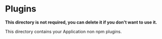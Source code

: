# Plugins

**This directory is not required, you can delete it if you don't want to use it.**

This directory contains your Application non npm plugins.


